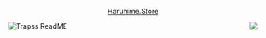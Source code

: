 <p style="text-align: center;"><a href="haruhime.store"/>Haruhime.Store<a/></p>

<img align="left" alt="Trapss ReadME" src="https://github-readme-stats.codestackr.vercel.app/api?username=Trapss&count_private=true&show_icons=true&hide_border=true"/>
<img align="right" src="https://github-readme-stats.vercel.app/api/top-langs/?username=Trapss&show_icons=true&hide_border=true&count_private=true"/>
<br>
<!-- ok maybe i stole this idea from Elian -->
